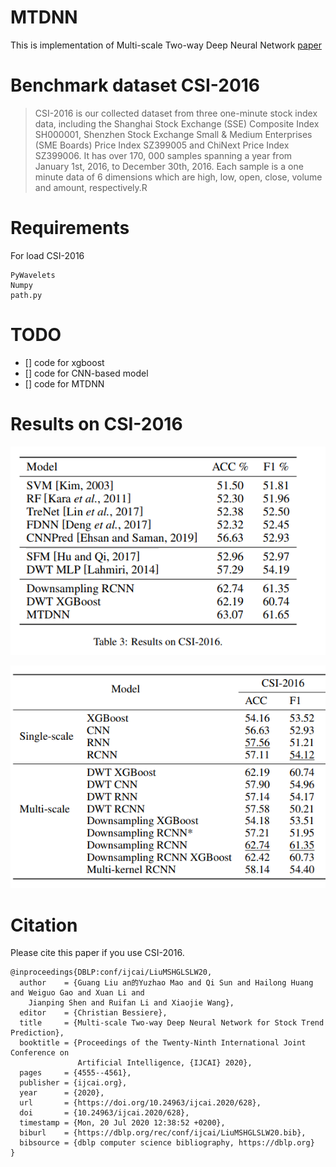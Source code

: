 # MTDNN
This is implementation of Multi-scale Two-way Deep Neural Network [paper](https://www.ijcai.org/Proceedings/2020/0628.pdf)

# Benchmark dataset CSI-2016
> CSI-2016 is our collected dataset from three one-minute
stock index data, including the Shanghai Stock Exchange
(SSE) Composite Index SH000001, Shenzhen Stock Exchange Small & Medium Enterprises (SME Boards) Price
Index SZ399005 and ChiNext Price Index SZ399006. It
has over 170, 000 samples spanning a year from January
1st, 2016, to December 30th, 2016. Each sample is a one minute data of
6 dimensions which are high, low, open, close, volume and
amount, respectively.R

# Requirements
For load CSI-2016
```
PyWavelets
Numpy
path.py
```

# TODO
- [] code for xgboost
- [] code for CNN-based model
- [] code for MTDNN

# Results on CSI-2016

![Image text](https://github.com/marscrazy/MTDNN/blob/master/pics/csi2016.png)

![Image text](https://github.com/marscrazy/MTDNN/blob/master/pics/csi2016-2.png)

# Citation
Please cite this paper if you use CSI-2016.
```
@inproceedings{DBLP:conf/ijcai/LiuMSHGLSLW20,
  author    = {Guang Liu an的Yuzhao Mao and Qi Sun and Hailong Huang and Weiguo Gao and Xuan Li and
    Jianping Shen and Ruifan Li and Xiaojie Wang},
  editor    = {Christian Bessiere},
  title     = {Multi-scale Two-way Deep Neural Network for Stock Trend Prediction},
  booktitle = {Proceedings of the Twenty-Ninth International Joint Conference on
               Artificial Intelligence, {IJCAI} 2020},
  pages     = {4555--4561},
  publisher = {ijcai.org},
  year      = {2020},
  url       = {https://doi.org/10.24963/ijcai.2020/628},
  doi       = {10.24963/ijcai.2020/628},
  timestamp = {Mon, 20 Jul 2020 12:38:52 +0200},
  biburl    = {https://dblp.org/rec/conf/ijcai/LiuMSHGLSLW20.bib},
  bibsource = {dblp computer science bibliography, https://dblp.org}
}
```
